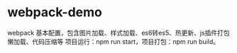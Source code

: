 # webpack-demo
webpack 基本配置，包含图片加载、样式加载、es6转es5、热更新、js插件打包懒加载、代码压缩等
项目运行：npm run start，项目打包：npm run build。
